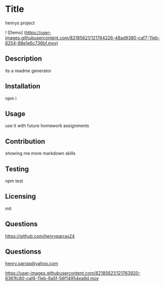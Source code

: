 # Title 
henrys project
  
! [Demo] (https://user-images.githubusercontent.com/82185621/121764226-48ad9380-caf7-11eb-8254-88e1e6c736bf.mov)

## Description
its a readme generator

## Installation
npm i

## Usage
use it with future homework assignments

## Contribution
showing me more markdown skills

## Testing
npm test

## Licensing
mit

## Questions
<https://github.com/henryparras24>

## Questionss
<henry.parras@yahoo.com>

https://user-images.githubusercontent.com/82185621/121763920-8361fc80-caf4-11eb-9a5f-56f14954ea9d.mov